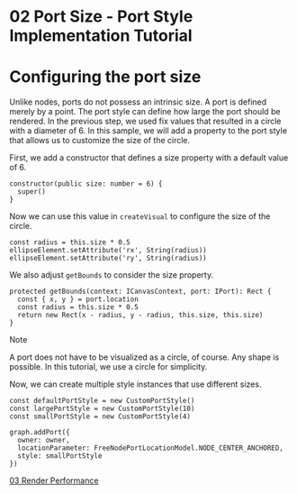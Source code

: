 <!--
 //////////////////////////////////////////////////////////////////////////////
 // @license
 // This file is part of yFiles for HTML 2.6.
 // Use is subject to license terms.
 //
 // Copyright (c) 2000-2023 by yWorks GmbH, Vor dem Kreuzberg 28,
 // 72070 Tuebingen, Germany. All rights reserved.
 //
 //////////////////////////////////////////////////////////////////////////////
-->
# 02 Port Size - Port Style Implementation Tutorial

# Configuring the port size

Unlike nodes, ports do not possess an intrinsic size. A port is defined merely by a point. The port style can define how large the port should be rendered. In the previous step, we used fix values that resulted in a circle with a diameter of 6. In this sample, we will add a property to the port style that allows us to customize the size of the circle.

First, we add a constructor that defines a size property with a default value of 6.

```
constructor(public size: number = 6) {
  super()
}
```

Now we can use this value in `createVisual` to configure the size of the circle.

```
const radius = this.size * 0.5
ellipseElement.setAttribute('rx', String(radius))
ellipseElement.setAttribute('ry', String(radius))
```

We also adjust `getBounds` to consider the size property.

```
protected getBounds(context: ICanvasContext, port: IPort): Rect {
  const { x, y } = port.location
  const radius = this.size * 0.5
  return new Rect(x - radius, y - radius, this.size, this.size)
}
```

Note

A port does not have to be visualized as a circle, of course. Any shape is possible. In this tutorial, we use a circle for simplicity.

Now, we can create multiple style instances that use different sizes.

```
const defaultPortStyle = new CustomPortStyle()
const largePortStyle = new CustomPortStyle(10)
const smallPortStyle = new CustomPortStyle(4)

graph.addPort({
  owner: owner,
  locationParameter: FreeNodePortLocationModel.NODE_CENTER_ANCHORED,
  style: smallPortStyle
})
```

[03 Render Performance](../../tutorial-style-implementation-port/03-render-performance/index.html)
